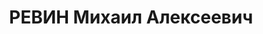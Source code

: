 ---
title: РЕВИН Михаил Алексеевич
description: "1896 року народження, м. Харків Харківської області, українець, освіта\
  \ початкова, член ВКП(б). Заступник начальника комбінату \"Донбасвугілля\". Проживав:\
  \ м. Сталіно (м. Донецьк) Донецької області, вул. Артема, буд. № 71. \n  Заарештований\
  \ 2 вересня 1937 року. Виїзною сесією військовою колегіє Верховного Суду СРСР у\
  \ м. Сталіно 2 грудня 1937 року засуджений до розстрілу з конфіскацією майна. Вирок\
  \ приведений до виконання 3 грудня 1937 року у м. Сталіно. \n  Реабілітований у\
  \ 1956 році."
---